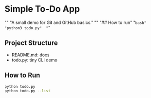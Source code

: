 # Simple To-Do App

"" 
"A small demo for Git and GitHub basics." 
"" 
"## How to run" 
"```bash" 
"python3 todo.py" 
"```" 

## Project Structure
- README.md: docs
- todo.py: tiny CLI demo

## How to Run
```bash
python todo.py
python todo.py --list
```
